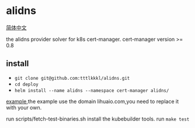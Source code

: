 # alidns
[简体中文](README-zh.md)

the alidns provider solver for k8s cert-manager.
cert-manager version >= 0.8


## install
- `git clone git@github.com:tttlkkkl/alidns.git`
- `cd deploy`
- `helm install --name alidns --namespace cert-manager alidns/`

[example](deploy/k8s.yml),the example use the domain lihuaio.com,you need to replace it with your own.

run scripts/fetch-test-binaries.sh install the kubebuilder tools.
run ` make test `
